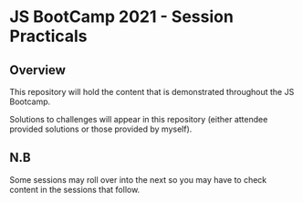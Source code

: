 # JS BootCamp 2021 - Session Practicals

## Overview

This repository will hold the content that is demonstrated throughout the JS Bootcamp.

Solutions to challenges will appear in this repository (either attendee provided solutions or those provided by myself).

## N.B

Some sessions may roll over into the next so you may have to check content in the sessions that follow.
